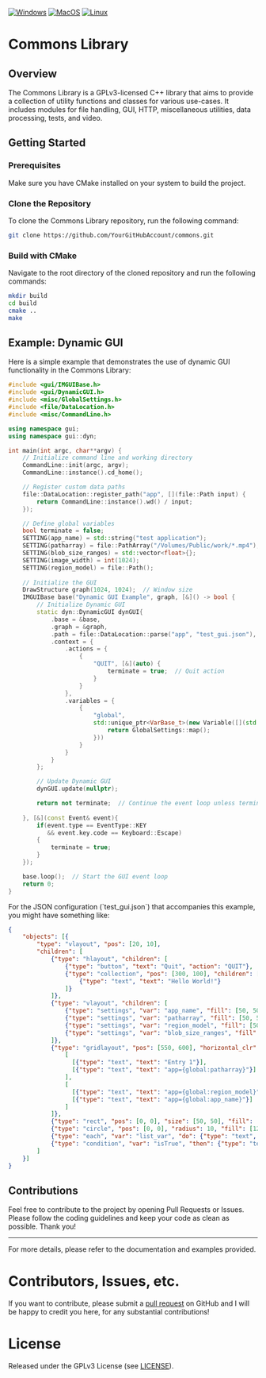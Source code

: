 <!--<p align="center"><img src="https://github.com/mooch443/trex/blob/master/images/Icon1024.png" width="160px"></p>-->

[![Windows](https://github.com/mooch443/commons/actions/workflows/cmake-windows.yml/badge.svg?branch=main)](https://github.com/mooch443/commons/actions/workflows/cmake-windows.yml) [![MacOS](https://github.com/mooch443/commons/actions/workflows/cmake-macos.yml/badge.svg?branch=main)](https://github.com/mooch443/commons/actions/workflows/cmake-macos.yml/badge.svg?branch=main) [![Linux](https://github.com/mooch443/commons/actions/workflows/cmake-linux.yml/badge.svg?branch=main)](https://github.com/mooch443/commons/actions/workflows/cmake-linux.yml)

# Commons Library

## Overview

The Commons Library is a GPLv3-licensed C++ library that aims to provide a collection of utility functions and classes for various use-cases. It includes modules for file handling, GUI, HTTP, miscellaneous utilities, data processing, tests, and video.

## Getting Started

### Prerequisites

Make sure you have CMake installed on your system to build the project.

### Clone the Repository

To clone the Commons Library repository, run the following command:

```bash
git clone https://github.com/YourGitHubAccount/commons.git
```

### Build with CMake

Navigate to the root directory of the cloned repository and run the following commands:

```bash
mkdir build
cd build
cmake ..
make
```

## Example: Dynamic GUI

Here is a simple example that demonstrates the use of dynamic GUI functionality in the Commons Library:

```cpp
#include <gui/IMGUIBase.h>
#include <gui/DynamicGUI.h>
#include <misc/GlobalSettings.h>
#include <file/DataLocation.h>
#include <misc/CommandLine.h>

using namespace gui;
using namespace gui::dyn;

int main(int argc, char**argv) {
    // Initialize command line and working directory
    CommandLine::init(argc, argv);
    CommandLine::instance().cd_home();

    // Register custom data paths
    file::DataLocation::register_path("app", [](file::Path input) {
        return CommandLine::instance().wd() / input;
    });

    // Define global variables
    bool terminate = false;
    SETTING(app_name) = std::string("test application");
    SETTING(patharray) = file::PathArray("/Volumes/Public/work/*.mp4");
    SETTING(blob_size_ranges) = std::vector<float>{};
    SETTING(image_width) = int(1024);
    SETTING(region_model) = file::Path();
    
    // Initialize the GUI
    DrawStructure graph(1024, 1024);  // Window size
    IMGUIBase base("Dynamic GUI Example", graph, [&]() -> bool {
        // Initialize Dynamic GUI
        static dyn::DynamicGUI dynGUI{
            .base = &base,
            .graph = &graph,
            .path = file::DataLocation::parse("app", "test_gui.json"),  // JSON file location
            .context = {
                .actions = {
                    {
                        "QUIT", [&](auto) {
                            terminate = true;  // Quit action
                        }
                    }
                },
                .variables = {
                    {
                        "global",
                        std::unique_ptr<VarBase_t>(new Variable([](std::string) -> sprite::Map& {
                            return GlobalSettings::map();
                        }))
                    }
                }
            }
        };

        // Update Dynamic GUI
        dynGUI.update(nullptr);

        return not terminate;  // Continue the event loop unless terminated
        
    }, [&](const Event& event){
        if(event.type == EventType::KEY
           && event.key.code == Keyboard::Escape)
        {
            terminate = true;
        }
    });

    base.loop();  // Start the GUI event loop
    return 0;
}
```

For the JSON configuration (\`test_gui.json\`) that accompanies this example, you might have something like:

```json
{
    "objects": [{
        "type": "vlayout", "pos": [20, 10],
        "children": [
            {"type": "hlayout", "children": [
                {"type": "button", "text": "Quit", "action": "QUIT"},
                {"type": "collection", "pos": [300, 100], "children": [
                    {"type": "text", "text": "Hello World!"}
                ]}
            ]},
            {"type": "vlayout", "children": [
                {"type": "settings", "var": "app_name", "fill": [50, 50, 50, 125]},
                {"type": "settings", "var": "patharray", "fill": [50, 50, 50, 125]},
                {"type": "settings", "var": "region_model", "fill": [50, 50, 50, 125]},
                {"type": "settings", "var": "blob_size_ranges", "fill": [50, 50, 50, 125]}
            ]},
            {"type": "gridlayout", "pos": [550, 600], "horizontal_clr": [50, 50, 150, 100], "vertical_clr": [50, 150, 150, 100], "clickable": true, "children": [
                [ 
				  [{"type": "text", "text": "Entry 1"}], 
				  [{"type": "text", "text": "app={global:patharray}"}] 
				],
                [ 
				  [{"type": "text", "text": "app={global:region_model}"}], 
				  [{"type": "text", "text": "app={global:app_name}"}]
				]
            ]},
            {"type": "rect", "pos": [0, 0], "size": [50, 50], "fill": [255, 0, 0, 125]},
            {"type": "circle", "pos": [0, 0], "radius": 10, "fill": [125, 125, 0, 125]},
            {"type": "each", "var": "list_var", "do": {"type": "text", "text": "{i:item}"}},
            {"type": "condition", "var": "isTrue", "then": {"type": "text", "text": "True"}, "else": {"type": "text", "text": "False"}}
        ]
    }]
}
```

## Contributions

Feel free to contribute to the project by opening Pull Requests or Issues. Please follow the coding guidelines and keep your code as clean as possible. Thank you!

---

For more details, please refer to the documentation and examples provided.

# Contributors, Issues, etc.

If you want to contribute, please submit a [pull request](https://github.com/mooch443/commons/pulls) on GitHub and I will be happy to credit you here, for any substantial contributions!

# License

Released under the GPLv3 License (see [LICENSE](https://github.com/mooch443/commons/blob/master/LICENSE)).
